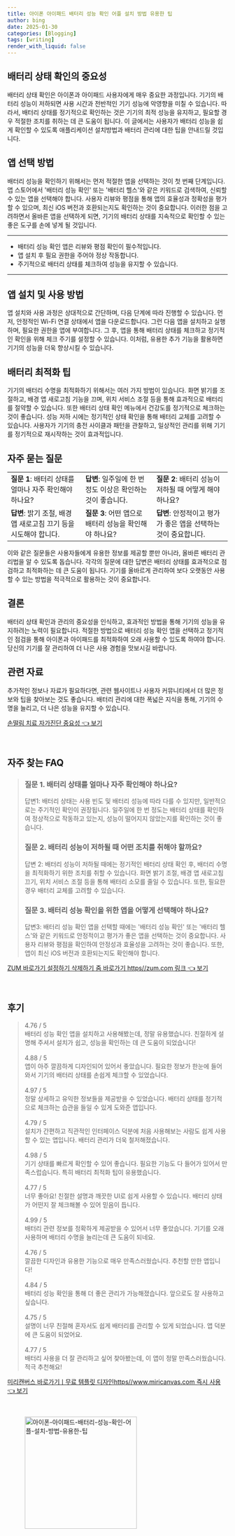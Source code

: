 ```yaml
---
title: 아이폰 아이패드 배터리 성능 확인 어플 설치 방법 유용한 팁
author: bing
date: 2025-01-30
categories: [Blogging]
tags: [writing]
render_with_liquid: false
---
```



<h2 id='배터리 상태 확인의 중요성'>배터리 상태 확인의 중요성</h2>

<p>배터리 상태 확인은 아이폰과 아이패드 사용자에게 매우 중요한 과정입니다. 기기의 배터리 성능이 저하되면 사용 시간과 전반적인 기기 성능에 악영향을 미칠 수 있습니다. 따라서, 배터리 상태를 정기적으로 확인하는 것은 기기의 최적 성능을 유지하고, 필요할 경우 적절한 조치를 취하는 데 큰 도움이 됩니다. 이 글에서는 사용자가 배터리 성능을 쉽게 확인할 수 있도록 애플리케이션 설치방법과 배터리 관리에 대한 팁을 안내드릴 것입니다.</p>

<h2 id='앱 선택 방법'>앱 선택 방법</h2>

<p>배터리 성능을 확인하기 위해서는 먼저 적절한 앱을 선택하는 것이 첫 번째 단계입니다. 앱 스토어에서 '배터리 성능 확인' 또는 '배터리 헬스'와 같은 키워드로 검색하여, 신뢰할 수 있는 앱을 선택해야 합니다. 사용자 리뷰와 평점을 통해 앱의 효율성과 정확성을 평가할 수 있으며, 최신 iOS 버전과 호환되는지도 확인하는 것이 중요합니다. 이러한 점을 고려하면서 올바른 앱을 선택하게 되면, 기기의 배터리 상태를 지속적으로 확인할 수 있는 좋은 도구를 손에 넣게 될 것입니다.</p>

<hr />

<ul>
    <li>배터리 성능 확인 앱은 리뷰와 평점 확인이 필수적입니다.</li>
    <li>앱 설치 후 필요 권한을 주어야 정상 작동합니다.</li>
    <li>주기적으로 배터리 상태를 체크하여 성능을 유지할 수 있습니다.</li>
</ul>

<hr />

<h2 id='앱 설치 및 사용 방법'>앱 설치 및 사용 방법</h2>

<p>앱 설치와 사용 과정은 상대적으로 간단하며, 다음 단계에 따라 진행할 수 있습니다. 먼저, 안정적인 Wi-Fi 연결 상태에서 앱을 다운로드합니다. 그런 다음 앱을 설치하고 실행하며, 필요한 권한을 앱에 부여합니다. 그 후, 앱을 통해 배터리 상태를 체크하고 정기적인 확인을 위해 체크 주기를 설정할 수 있습니다. 이처럼, 유용한 추가 기능을 활용하면 기기의 성능을 더욱 향상시킬 수 있습니다.</p>

<h2 id='배터리 최적화 팁'>배터리 최적화 팁</h2>

<p>기기의 배터리 수명을 최적화하기 위해서는 여러 가지 방법이 있습니다. 화면 밝기를 조절하고, 배경 앱 새로고침 기능을 끄며, 위치 서비스 조절 등을 통해 효과적으로 배터리를 절약할 수 있습니다. 또한 배터리 상태 확인 메뉴에서 건강도를 정기적으로 체크하는 것이 좋습니다. 성능 저하 시에는 정기적인 상태 확인을 통해 배터리 교체를 고려할 수 있습니다. 사용자가 기기의 충전 사이클과 패턴을 관찰하고, 일상적인 관리를 위해 기기를 정기적으로 재시작하는 것이 효과적입니다.</p>

<h2 id='자주 묻는 질문'>자주 묻는 질문</h2>

<table>
    <tr>
        <td><b>질문 1</b>: 배터리 상태를 얼마나 자주 확인해야 하나요?</td>
        <td><b>답변</b>: 일주일에 한 번 정도 이상은 확인하는 것이 좋습니다.</td>
        <td><b>질문 2</b>: 배터리 성능이 저하될 때 어떻게 해야 하나요?</td>
    </tr>
    <tr>
        <td><b>답변</b>: 밝기 조절, 배경 앱 새로고침 끄기 등을 시도해야 합니다.</td>
        <td><b>질문 3</b>: 어떤 앱으로 배터리 성능을 확인해야 하나요?</td>
        <td><b>답변</b>: 안정적이고 평가가 좋은 앱을 선택하는 것이 중요합니다.</td>
    </tr>
</table>

<p>이와 같은 질문들은 사용자들에게 유용한 정보를 제공할 뿐만 아니라, 올바른 배터리 관리법을 알 수 있도록 돕습니다. 각각의 질문에 대한 답변은 배터리 상태를 효과적으로 점검하고 최적화하는 데 큰 도움이 됩니다. 기기를 올바르게 관리하여 보다 오랫동안 사용할 수 있는 방법을 적극적으로 활용하는 것이 중요합니다.</p>

<h2 id='결론'>결론</h2>

<p>배터리 상태 확인과 관리의 중요성을 인식하고, 효과적인 방법을 통해 기기의 성능을 유지하려는 노력이 필요합니다. 적절한 방법으로 배터리 성능 확인 앱을 선택하고 정기적인 점검을 통해 아이폰과 아이패드를 최적화하여 오래 사용할 수 있도록 하여야 합니다. 당신의 기기를 잘 관리하여 더 나은 사용 경험을 맛보시길 바랍니다.</p>

<h2 id='관련 자료'>관련 자료</h2>

<p>추가적인 정보나 자료가 필요하다면, 관련 웹사이트나 사용자 커뮤니티에서 더 많은 정보와 팁을 찾아보는 것도 좋습니다. 배터리 관리에 대한 폭넓은 지식을 통해, 기기의 수명을 늘리고, 더 나은 성능을 유지할 수 있습니다.</p>


<p><a class="click-button" title="손떨림 치료 자가진단 중요성" href="https://aptwhite.github.io/posts/%EC%86%90%EB%96%A8%EB%A6%BC-%EC%B9%98%EB%A3%8C-%EC%9E%90%EA%B0%80%EC%A7%84%EB%8B%A8-%EC%A4%91%EC%9A%94%EC%84%B1/" rel="dofollow">손떨림 치료 자가진단 중요성 👈 보기</a></p><br>
<h2 id='자주_찾는_FAQ'>자주 찾는 FAQ</h2>
<div itemscope="" itemtype="https://schema.org/FAQPage"> 
<blockquote> 
<div itemscope="" itemprop="mainEntity" itemtype="https://schema.org/Question"> 
<h3 itemprop="name">질문 1. 배터리 상태를 얼마나 자주 확인해야 하나요?</h3> 
<div itemscope="" itemprop="acceptedAnswer" itemtype="https://schema.org/Answer"> 
<span itemprop="text"> 
<p>답변1: 배터리 상태는 사용 빈도 및 배터리 성능에 따라 다를 수 있지만, 일반적으로는 주기적인 확인이 권장됩니다. 일주일에 한 번 정도는 배터리 상태를 확인하여 정상적으로 작동하고 있는지, 성능이 떨어지지 않았는지를 확인하는 것이 좋습니다.</p> 
</span> 
</div> 
</div> 

<div itemscope="" itemprop="mainEntity" itemtype="https://schema.org/Question"> 
<h3 itemprop="name">질문 2. 배터리 성능이 저하될 때 어떤 조치를 취해야 할까요?</h3> 
<div itemscope="" itemprop="acceptedAnswer" itemtype="https://schema.org/Answer"> 
<span itemprop="text"> 
<p>답변 2: 배터리 성능이 저하될 때에는 정기적인 배터리 상태 확인 후, 배터리 수명을 최적화하기 위한 조치를 취할 수 있습니다. 화면 밝기 조절, 배경 앱 새로고침 끄기, 위치 서비스 조절 등을 통해 배터리 소모를 줄일 수 있습니다. 또한, 필요한 경우 배터리 교체를 고려할 수 있습니다.</p> 
</span> 
</div> 
</div> 

<div itemscope="" itemprop="mainEntity" itemtype="https://schema.org/Question"> 
<h3 itemprop="name">질문 3. 배터리 성능 확인을 위한 앱을 어떻게 선택해야 하나요?</h3> 
<div itemscope="" itemprop="acceptedAnswer" itemtype="https://schema.org/Answer"> 
<span itemprop="text"> 
<p>답변3: 배터리 성능 확인 앱을 선택할 때에는 '배터리 성능 확인' 또는 '배터리 헬스'와 같은 키워드로 안정적이고 평가가 좋은 앱을 선택하는 것이 중요합니다. 사용자 리뷰와 평점을 확인하여 안정성과 효율성을 고려하는 것이 좋습니다. 또한, 앱이 최신 iOS 버전과 호환되는지도 확인해야 합니다.</p> 
</span> 
</div> 
</div> 

</blockquote> 
</div>
<p><a class="click-button" title="ZUM 바로가기 설정하기 삭제하기 줌 바로가기 https//zum.com 링크" href="https://aptwhite.github.io/posts/ZUM-%EB%B0%94%EB%A1%9C%EA%B0%80%EA%B8%B0-%EC%84%A4%EC%A0%95%ED%95%98%EA%B8%B0-%EC%82%AD%EC%A0%9C%ED%95%98%EA%B8%B0-%EC%A4%8C-%EB%B0%94%EB%A1%9C%EA%B0%80%EA%B8%B0-httpszum.com-%EB%A7%81%ED%81%AC/" rel="dofollow">ZUM 바로가기 설정하기 삭제하기 줌 바로가기 https//zum.com 링크 👈 보기</a></p><br>
<h2 id='후기'>후기</h2>
<div itemscope itemtype="https://schema.org/Product">
  <blockquote>
  <div itemprop="review" itemscope itemtype="https://schema.org/Review">
      <div itemprop="reviewRating" itemscope itemtype="https://schema.org/Rating"> <span itemprop="ratingValue">4.76</span> / <span itemprop="bestRating">5</span> </div>
      <span itemprop="reviewBody">배터리 성능 확인 앱을 설치하고 사용해봤는데, 정말 유용했습니다. 친절하게 설명해 주셔서 설치가 쉽고, 성능을 확인하는 데 큰 도움이 되었습니다!</span>
  </div>
  <br>
  <div itemprop="review" itemscope itemtype="https://schema.org/Review">
      <div itemprop="reviewRating" itemscope itemtype="https://schema.org/Rating"> <span itemprop="ratingValue">4.88</span> / <span itemprop="bestRating">5</span> </div>
      <span itemprop="reviewBody">앱이 아주 깔끔하게 디자인되어 있어서 좋았습니다. 필요한 정보가 한눈에 들어와서 기기의 배터리 상태를 손쉽게 체크할 수 있었습니다.</span>
  </div>
  <br>
  <div itemprop="review" itemscope itemtype="https://schema.org/Review">
      <div itemprop="reviewRating" itemscope itemtype="https://schema.org/Rating"> <span itemprop="ratingValue">4.97</span> / <span itemprop="bestRating">5</span> </div>
      <span itemprop="reviewBody">정말 상세하고 유익한 정보들을 제공받을 수 있었습니다. 배터리 상태를 정기적으로 체크하는 습관을 들일 수 있게 도와준 앱입니다.</span>
  </div>
  <br>
  <div itemprop="review" itemscope itemtype="https://schema.org/Review">
      <div itemprop="reviewRating" itemscope itemtype="https://schema.org/Rating"> <span itemprop="ratingValue">4.79</span> / <span itemprop="bestRating">5</span> </div>
      <span itemprop="reviewBody">설치가 간편하고 직관적인 인터페이스 덕분에 처음 사용해보는 사람도 쉽게 사용할 수 있는 앱입니다. 배터리 관리가 더욱 철저해졌습니다.</span>
  </div>
  <br>
  <div itemprop="review" itemscope itemtype="https://schema.org/Review">
      <div itemprop="reviewRating" itemscope itemtype="https://schema.org/Rating"> <span itemprop="ratingValue">4.98</span> / <span itemprop="bestRating">5</span> </div>
      <span itemprop="reviewBody">기기 상태를 빠르게 확인할 수 있어 좋습니다. 필요한 기능도 다 들어가 있어서 만족스럽습니다. 특히 배터리 최적화 팁이 유용했습니다.</span>
  </div>
  <br>
  <div itemprop="review" itemscope itemtype="https://schema.org/Review">
      <div itemprop="reviewRating" itemscope itemtype="https://schema.org/Rating"> <span itemprop="ratingValue">4.77</span> / <span itemprop="bestRating">5</span> </div>
      <span itemprop="reviewBody">너무 좋아요!‌ 친절한 설명과 깨끗한 UI로 쉽게 사용할 수 있습니다. 배터리 상태가 어떤지 잘 체크해볼 수 있어 믿음이 듭니다.</span>
  </div>
  <br>
  <div itemprop="review" itemscope itemtype="https://schema.org/Review">
      <div itemprop="reviewRating" itemscope itemtype="https://schema.org/Rating"> <span itemprop="ratingValue">4.99</span> / <span itemprop="bestRating">5</span> </div>
      <span itemprop="reviewBody">배터리 관련 정보를 정확하게 제공받을 수 있어서 너무 좋았습니다. 기기를 오래 사용하며 배터리 수명을 늘리는데 큰 도움이 되네요.</span>
  </div>
  <br>
  <div itemprop="review" itemscope itemtype="https://schema.org/Review">
      <div itemprop="reviewRating" itemscope itemtype="https://schema.org/Rating"> <span itemprop="ratingValue">4.76</span> / <span itemprop="bestRating">5</span> </div>
      <span itemprop="reviewBody">깔끔한 디자인과 유용한 기능으로 매우 만족스러웠습니다. 추천할 만한 앱입니다!</span>
  </div>
  <br>
  <div itemprop="review" itemscope itemtype="https://schema.org/Review">
      <div itemprop="reviewRating" itemscope itemtype="https://schema.org/Rating"> <span itemprop="ratingValue">4.84</span> / <span itemprop="bestRating">5</span> </div>
      <span itemprop="reviewBody">배터리 성능 확인을 통해 더 좋은 관리가 가능해졌습니다. 앞으로도 잘 사용하고 싶습니다.</span>
  </div>
  <br>
  <div itemprop="review" itemscope itemtype="https://schema.org/Review">
      <div itemprop="reviewRating" itemscope itemtype="https://schema.org/Rating"> <span itemprop="ratingValue">4.75</span> / <span itemprop="bestRating">5</span> </div>
      <span itemprop="reviewBody">설명이 너무 친절해 혼자서도 쉽게 배터리를 관리할 수 있게 되었습니다. 앱 덕분에 큰 도움이 되었어요.</span>
  </div>
  <br>
  <div itemprop="review" itemscope itemtype="https://schema.org/Review">
      <div itemprop="reviewRating" itemscope itemtype="https://schema.org/Rating"> <span itemprop="ratingValue">4.77</span> / <span itemprop="bestRating">5</span> </div>
      <span itemprop="reviewBody">배터리 사용을 더 잘 관리하고 싶어 찾아봤는데, 이 앱이 정말 만족스러웠습니다. 적극 추천해요!</span>
  </div>
  </blockquote>
</div>
<p><a class="click-button" title="미리캔버스 바로가기ㅣ무료 템플릿 디자인https//www.miricanvas.com 즉시 사용" href="https://aptwhite.github.io/posts/%EB%AF%B8%EB%A6%AC%EC%BA%94%EB%B2%84%EC%8A%A4-%EB%B0%94%EB%A1%9C%EA%B0%80%EA%B8%B0%E3%85%A3%EB%AC%B4%EB%A3%8C-%ED%85%9C%ED%94%8C%EB%A6%BF-%EB%94%94%EC%9E%90%EC%9D%B8httpswww.miricanvas.com-%EC%A6%89%EC%8B%9C-%EC%82%AC%EC%9A%A9/" rel="dofollow">미리캔버스 바로가기ㅣ무료 템플릿 디자인https//www.miricanvas.com 즉시 사용 👈 보기</a></p><br>
<figure class="image"><img src="https://aptwhite.github.io/assets/img/thumbnail/아이폰-아이패드-배터리-성능-확인-어플-설치-방법-유용한-팁.webp" alt="아이폰-아이패드-배터리-성능-확인-어플-설치-방법-유용한-팁" width="256" height="256"></figure>